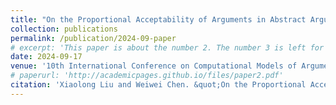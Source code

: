 ```yaml
---
title: "On the Proportional Acceptability of Arguments in Abstract Argumentation"
collection: publications
permalink: /publication/2024-09-paper
# excerpt: 'This paper is about the number 2. The number 3 is left for future work.'
date: 2024-09-17
venue: '10th International Conference on Computational Models of Argument'
# paperurl: 'http://academicpages.github.io/files/paper2.pdf'
citation: 'Xiaolong Liu and Weiwei Chen. &quot;On the Proportional Acceptability of Arguments in Abstract Argumentation.&quot; In <i>10th International Conference on Computational Models of Argument, COMMA 2024</i>. IOS Press, 2024. Extended abstract to appear.'
---
```


<!-- The contents above will be part of a list of publications, if the user clicks the link for the publication than the contents of section will be rendered as a full page, allowing you to provide more information about the paper for the reader. When publications are displayed as a single page, the contents of the above "citation" field will automatically be included below this section in a smaller font. -->
